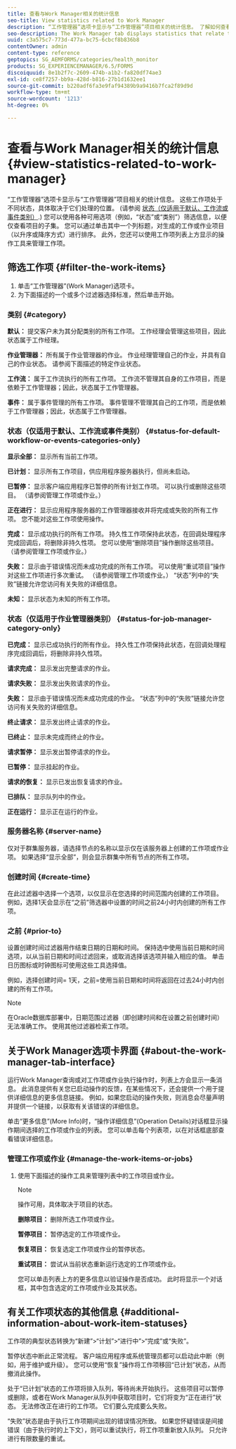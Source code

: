 ```yaml
---
title: 查看与Work Manager相关的统计信息
seo-title: View statistics related to Work Manager
description: “工作管理器”选项卡显示与“工作管理器”项目相关的统计信息。 了解如何查看和筛选工作项。
seo-description: The Work Manager tab displays statistics that relate to Work Manager items. Learn how you can view and filter the work items.
uuid: c3a575c7-773d-477a-bc75-6cbcf8b836b8
contentOwner: admin
content-type: reference
geptopics: SG_AEMFORMS/categories/health_monitor
products: SG_EXPERIENCEMANAGER/6.5/FORMS
discoiquuid: 8e1b2f7c-2609-474b-a1b2-fa820df74ae3
exl-id: ce8f7257-bb9a-428d-b816-27b1d1632ee1
source-git-commit: b220adf6fa3e9faf94389b9a9416b7fca2f89d9d
workflow-type: tm+mt
source-wordcount: '1213'
ht-degree: 0%

---
```


# 查看与Work Manager相关的统计信息 {#view-statistics-related-to-work-manager}

“工作管理器”选项卡显示与“工作管理器”项目相关的统计信息。 这些工作项处于不同状态，具体取决于它们处理的位置。 (请参阅 [状态（仅适用于默认、工作流或事件类别）](view-statistics-related-manager.md#status-for-default-workflow-or-events-categories-only).) 您可以使用各种可用选项（例如，“状态”或“类别”）筛选信息，以便仅查看项目的子集。 您可以通过单击其中一个列标题，对生成的工作或作业项目（以升序或降序方式）进行排序。 此外，您还可以使用工作项列表上方显示的操作工具来管理工作项。

## 筛选工作项 {#filter-the-work-items}

1. 单击“工作管理器”(Work Manager)选项卡。
1. 为下面描述的一个或多个过滤器选择标准，然后单击开始。

### 类别 {#category}

**默认：** 提交客户未为其分配类别的所有工作项。 工作经理会管理这些项目，因此状态属于工作经理。

**作业管理器：** 所有属于作业管理器的作业。 作业经理管理自己的作业，并具有自己的作业状态。 请参阅下面描述的特定作业状态。

**工作流：** 属于工作流执行的所有工作项。 工作流不管理其自身的工作项目，而是依赖于工作管理器；因此，状态属于工作管理器。

**事件：** 属于事件管理的所有工作项。 事件管理不管理其自己的工作项，而是依赖于工作管理器；因此，状态属于工作管理器。

### 状态（仅适用于默认、工作流或事件类别） {#status-for-default-workflow-or-events-categories-only}

**显示全部：** 显示所有当前工作项。

**已计划：** 显示所有工作项目，供应用程序服务器执行，但尚未启动。

**已暂停：** 显示客户端应用程序已暂停的所有计划工作项。 可以执行或删除这些项目。 （请参阅管理工作项或作业。）

**正在进行：** 显示应用程序服务器的工作管理器接收并将完成或失败的所有工作项。 您不能对这些工作项使用操作。

**完成：** 显示成功执行的所有工作项。 持久性工作项保持此状态，在回调处理程序完成回调后，将删除非持久性项。 您可以使用“删除项目”操作删除这些项目。 （请参阅管理工作项或作业。）

**失败：** 显示由于错误情况而未成功完成的所有工作项。 可以使用“重试项目”操作对这些工作项进行多次重试。 （请参阅管理工作项或作业。） “状态”列中的“失败”链接允许您访问有关失败的详细信息。

**未知：** 显示状态为未知的所有工作项。

### 状态（仅适用于作业管理器类别） {#status-for-job-manager-category-only}

**已完成：** 显示已成功执行的所有作业。 持久性工作项保持此状态，在回调处理程序完成回调后，将删除非持久性项。

**请求完成：** 显示发出完整请求的作业。

**请求失败：** 显示发出失败请求的作业。

**失败：** 显示由于错误情况而未成功完成的作业。 “状态”列中的“失败”链接允许您访问有关失败的详细信息。

**终止请求：** 显示发出终止请求的作业。

**已终止：** 显示未完成而终止的作业。

**请求暂停：** 显示发出暂停请求的作业。

**已暂停：** 显示挂起的作业。

**请求的恢复：** 显示已发出恢复请求的作业。

**已排队：** 显示队列中的作业。

**正在运行：** 显示正在运行的作业。

### 服务器名称 {#server-name}

仅对于群集服务器，请选择节点的名称以显示仅在该服务器上创建的工作项或作业项。 如果选择“显示全部”，则会显示群集中所有节点的所有工作项。

### 创建时间 {#create-time}

在此过滤器中选择一个选项，以仅显示在您选择的时间范围内创建的工作项目。 例如，选择1天会显示在“之前”筛选器中设置的时间之前24小时内创建的所有工作项。

### 之前 {#prior-to}

设置创建时间过滤器用作结束日期的日期和时间。 保持选中使用当前日期和时间选项，以从当前日期和时间过滤回来，或取消选择该选项并输入相应的值。 单击日历图标或时钟图标可使用这些工具选择值。

例如，选择创建时间= 1天，之前=使用当前日期和时间将返回在过去24小时内创建的所有工作项。

>[!NOTE]
>
>在Oracle数据库部署中，日期范围过滤器（即创建时间和在设置之前创建时间）无法准确工作。 使用其他过滤器检索工作项。

## 关于Work Manager选项卡界面 {#about-the-work-manager-tab-interface}

运行Work Manager查询或对工作项或作业执行操作时，列表上方会显示一条消息。 此消息提供有关您已启动操作的反馈，在某些情况下，还会提供一个用于提供详细信息的更多信息链接。 例如，如果您启动的操作失败，则消息会尽量声明并提供一个链接，以获取有关该错误的详细信息。

单击“更多信息”(More Info)时，“操作详细信息”(Operation Details)对话框显示操作期间选择的工作项或作业的列表。 您可以单击每个列表项，以在对话框底部查看错误详细信息。

### 管理工作项或作业 {#manage-the-work-items-or-jobs}

1. 使用下面描述的操作工具来管理列表中的工作项目或作业。

   >[!NOTE]
   >
   >操作可用，具体取决于项目的状态。

   **删除项目：** 删除所选工作项或作业。

   **暂停项目：** 暂停选定的工作项或作业。

   **恢复项目：** 恢复选定工作项或作业的暂停状态。

   **重试项目：** 尝试从当前状态重新运行选定的工作项或作业。

   您可以单击列表上方的更多信息以验证操作是否成功。 此时将显示一个对话框，其中包含选定的工作项或作业及其状态。

## 有关工作项状态的其他信息 {#additional-information-about-work-item-statuses}

工作项的典型状态转换为“新建”>“计划”>“进行中”>“完成”或“失败”。

暂停状态中断此正常流程。 客户端应用程序或系统管理员都可以启动此中断（例如，用于维护或升级）。 您可以使用“恢复”操作将工作项移回“已计划”状态，从而撤消此操作。

处于“已计划”状态的工作项将排入队列，等待尚未开始执行。 这些项目可以暂停或删除，或者在Work Manager从队列中获取项目时，它们将变为“正在进行”状态。 无法修改正在进行的工作项。 它们要么完成要么失败。

“失败”状态是由于执行工作项期间出现的错误情况所致。 如果您怀疑错误是间接错误（由于执行时的上下文），则可以重试执行，将工作项重新放入队列。 只允许进行有限数量的重试。
